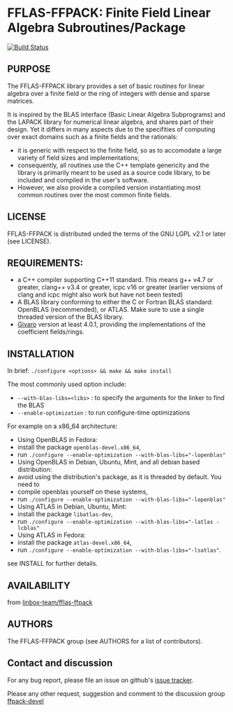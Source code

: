 # FFLAS-FFPACK: Finite Field Linear Algebra Subroutines/Package

[![Build Status](https://ci.inria.fr/linbox/buildStatus/icon?job=FFLAS-FFPACK)](https://ci.inria.fr/linbox/job/FFLAS-FFPACK/)

## PURPOSE

The FFLAS-FFPACK library provides a set of basic routines for linear algebra over a finite field or the ring of integers with dense and sparse matrices.

It is inspired by the BLAS interface (Basic Linear Algebra Subprograms) and the LAPACK library for numerical linear algebra, and shares part of their design. Yet it differs in many aspects due to the specifities of computing over exact domains such as a finite fields and the rationals:
- it is generic with respect to the finite field, so as to accomodate a large variety of field sizes and implementations;
- consequently, all routines use the C++ template genericity and the library is primarily meant to be used as a source code library, to be included and compiled in the user's software.
- However, we also provide a compiled version instantiating most common routines over the most common finite fields.

## LICENSE

FFLAS-FFPACK is distributed unded the terms of the GNU LGPL v2.1 or later (see LICENSE).

## REQUIREMENTS:
- a C++ compiler supporting C++11 standard. This means g++ v4.7 or greater, clang++ v3.4 or greater, icpc v16 or greater (earlier versions of clang and icpc might also work but have not been tested)
- A BLAS library conforming to either the C or Fortran BLAS standard: OpenBLAS (recommended), or ATLAS. Make sure to use a single threaded version of the BLAS library.
- [Givaro](https://github.com/linbox-team/givaro) version at least 4.0.1, providing the implementations of the coefficient fields/rings. 

## INSTALLATION

In brief:
```./configure <options> && make && make install```

The most commonly used option include:
- `--with-blas-libs=<libs>` : to specify the arguments for the linker to find the BLAS
- `--enable-optimization` : to run configure-time optimizations

For example on a x86_64 architecture:
- Using OpenBLAS in Fedora: 
 - install the package `openblas-devel.x86_64`,
 - run `./configure --enable-optimization --with-blas-libs="-lopenblas"`
- Using OpenBLAS in Debian, Ubuntu, Mint, and all debian based distribution:
 - avoid using the distribution's package, as it is threaded by default. You need to
 - compile openblas yourself on these systems,
 - run `./configure --enable-optimization --with-blas-libs="-lopenblas"`
- Using ATLAS in Debian, Ubuntu, Mint: 
 - install the package `libatlas-dev`,
 - run `./configure --enable-optimization --with-blas-libs="-latlas -lcblas"`
- Using ATLAS in Fedora:
 - install the package `atlas-devel.x86_64`,
 - run `./configure --enable-optimization --with-blas-libs="-lsatlas"`.

see INSTALL for further details.

## AVAILABILITY

 from [linbox-team/fflas-ffpack](https://github.com/linbox-team/fflas-ffpack)

## AUTHORS

The FFLAS-FFPACK group (see AUTHORS for a list of contributors).

## Contact and discussion

For any bug report, please file an issue on github's [issue tracker](https://github.com/linbox-team/fflas-ffpack/issues).

Please any other request, suggestion and comment to 
the discussion group [ffpack-devel](http://groups.google.com/group/ffpack-devel)
